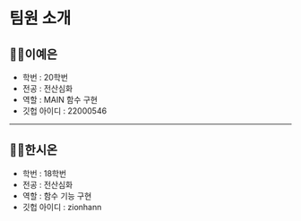 # 팀원 소개

## 👩‍💻이예은

* 학번 : 20학번
* 전공 : 전산심화
* 역할 : MAIN 함수 구현
* 깃헙 아이디 : 22000546

-------------------------

## 👨‍💻한시온

* 학번 : 18학번
* 전공 : 전산심화
* 역할 : 함수 기능 구현
* 깃헙 아이디 : zionhann